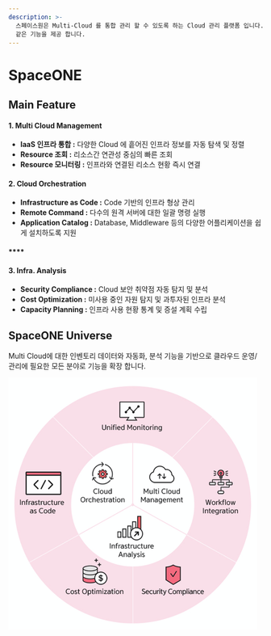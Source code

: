 ```yaml
---
description: >-
  스페이스원은 Multi-Cloud 를 통합 관리 할 수 있도록 하는 Cloud 관리 플랫폼 입니다. 관리와 운영을 편리하게 하기 위해 아래와
  같은 기능을 제공 합니다.
---
```


# SpaceONE

## Main Feature

#### 1. Multi Cloud Management

* **IaaS 인프라 통합 :** 다양한 Cloud 에 흩어진 인프라 정보를 자동 탐색 및 정렬
* **Resource 조회 :** 리소스간 연관성 중심의 빠른 조회
* **Resource 모니터링 :** 인프라와 연결된 리소스 현황 즉시 연결

#### 

#### 2. Cloud Orchestration

* **Infrastructure as Code :** Code 기반의 인프라 형상 관리 
* **Remote Command :** 다수의 원격 서버에 대한 일괄 명령 실행 
* **Application Catalog :** Database, Middleware 등의 다양한 어플리케이션을 쉽게 설치하도록 지원 

#### \*\*\*\*

#### **3. Infra. Analysis**

* **Security Compliance :** Cloud 보안 취약점 자동 탐지 및 분석
* **Cost Optimization :** 미사용 중인 자원 탐지 및 과투자된 인프라 분석
* **Capacity Planning :** 인프라 사용 현황 통계 및 증설 계획 수립

## SpaceONE Universe

Multi Cloud에 대한 인벤토리 데이터와 자동화, 분석 기능을 기반으로 클라우드 운영/관리에 필요한 모든 분야로 기능을 확장 합니다. 

![](../.gitbook/assets/2020-07-31-11.19.50.png)

